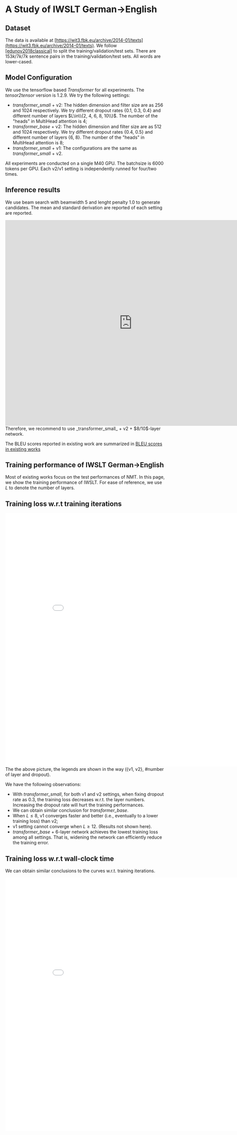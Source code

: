 <script type="text/x-mathjax-config">
MathJax.Hub.Config({
  tex2jax: {
    inlineMath: [['$','$'], ['\\(','\\)']],
    processEscapes: true
  }
});
</script>
<script src="https://cdnjs.cloudflare.com/ajax/libs/mathjax/2.7.0/MathJax.js?config=TeX-AMS-MML_HTMLorMML" type="text/javascript"></script>

# A Study of IWSLT German&#8594;English

## Dataset
The data is available at [https://wit3.fbk.eu/archive/2014-01/texts](https://wit3.fbk.eu/archive/2014-01/texts). We follow [[edunov2018classical]](www.baidu.com) to split the training/validation/test sets. There are $153k$/$7k$/$7k$ sentence pairs in the training/validation/test sets. All words are lower-cased. 

## Model Configuration
We use the tensorflow based _Transformer_ for all experiments. The _tensor2tensor_ version is 1.2.9. We try the following settings:
 - _transformer_small_ + v2: The hidden dimension and filter size are as 256 and 1024 respectively. We try different dropout rates {0.1, 0.3, 0.4} and different number of layers $L\in\\{2, 4, 6, 8, 10\\}$. The number of the "heads" in MultiHead attention is 4;
 -  _transformer_base_ + v2: The hidden dimension and filter size are as 512 and 1024 respectively. We try different dropout rates {0.4, 0.5} and different number of layers {6, 8}. The number of the "heads" in MultiHead attention is 8;
 - _transformer_small_ + v1: The configurations are the same as _transformer_small_ + v2.
 
All experiments are conducted on a single M40 GPU. The batchsize is $6000$ tokens per GPU. Each v2/v1 setting is independently runned for four/two times.
 
## Inference results
We use beam search with beamwidth 5 and lenght penalty 1.0 to generate candidates. The mean and standard derivation are reported of each setting are reported.
<iframe width="800" height="650" frameborder="0" scrolling="no" src="https://xyc1207.github.io/transformer-revisit/summary/transformer_tf_iwslt2014_deen.html"></iframe>
Therefore, we recommend to use _transformer_small_ + v2 + $8/10$-layer network.

The BLEU scores reported in existing work are summarized in [BLEU scores in existing works](https://xyc1207.github.io/transformer-revisit/summary/baselines_iwslt2014_deen.html)


## Training performance of IWSLT German$\to$English

Most of existing works focus on the test performances of NMT. In this page, we show the training performance of IWSLT.  For ease of reference, we use $L$ to denote the number of layers.


## Training loss w.r.t training iterations
<iframe width="900" height="800" frameborder="0" scrolling="no" src="//plot.ly/~xyc1207/12.embed"></iframe>
The the above picture, the legends are shown in the way ({v1, v2}, #number of layer and dropout). 

We have the following observations:
 + With _transformer_small_, for both v1 and v2 settings, when fixing dropout rate as 0.3, the training loss decreases w.r.t. the layer numbers. Increasing the dropout rate will hurt the training performances.
 + We can obtain similar conclusion for _transformer_base_.
 + When $L\le8$, v1 converges faster and better (i.e., eventually to a lower training loss) than v2; 
 + v1 setting cannot converge when $L\ge12$. (Results not shown here).
 + _transformer_base_ + 6-layer network achieves the lowest training loss among all settings. That is, widening the network can efficiently reduce the training error.

## Training loss w.r.t wall-clock time
We can obtain similar conclusions to the curves w.r.t. training iterations.
<iframe width="900" height="800" frameborder="0" scrolling="no" src="//plot.ly/~xyc1207/14.embed"></iframe>


